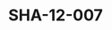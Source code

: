 ---
pid: SHA-12-007
title: SHA-12-007
language: en
collection: Sharhabil Ahmed
original_label: 
rights: Sharhabil Ahmed
location_of_original: Sharhabil Ahmed
photographer_or_studio: 
scanned_from: photograph 9.9 by 15.1
_date: '1988'
location: Emirates, al 'Ain
description: Sharhabil Ahmed and two others in a bus
additional_notes: 
permission_display: 'yes'
on_server: 'no'
on_website: 'no'
permalink: /photopages/en/SHA-12-007.html
layout: photo-page
---